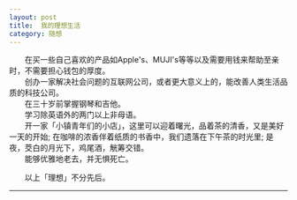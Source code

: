 ```yaml
---
layout: post  
title:  我的理想生活  
category: 随想  
---
```

&emsp;&emsp;在买一些自己喜欢的产品如Apple's、MUJI's等等以及需要用钱来帮助至亲时，不需要担心钱包的厚度。  
&emsp;&emsp;创办一家解决社会问题的互联网公司，或者更大意义上的，能改善人类生活品质的科技公司。    
&emsp;&emsp;在三十岁前掌握钢琴和吉他。  
&emsp;&emsp;学习除英语外的两门以上非母语。  
&emsp;&emsp;开一家「小镇青年们的小店」，这里可以迎着曙光，品着茶的清香，又是美好一天的开始; 在咖啡的浓香伴着纸质的书香中，我们遗落在下午茶的时光里; 是夜，茭白的月光下，鸡尾酒，觥筹交错。  
&emsp;&emsp;能够优雅地老去，并无惧死亡。 
 
&emsp;&emsp;以上「理想」不分先后。  
- - -
